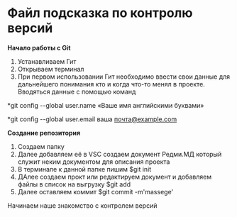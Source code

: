 # Файл подсказка по контролю версий

**Начало работы с Git**
 
 1. Устанавливаем Гит
 2. Открываем терминал
 3. При первом использовании Гит необходимо ввести свои данные для дальнейшего понимания кто и когда что-то менял в проекте. Вводяться данные с помощью команд 

 *git config --global user.name «Ваше имя английскими буквами» 

 *git config --global user.email ваша почта@example.com

**Создание репозитория**

1. Создаем папку
2. Далее добавляем её в VSC создаем документ Редми.МД который служит неким документом для описания проекта
3. В терминале к данной папке пишим $git init
4. ДАлее создаем прокт или редактируем документ и добавляем файлы в список на выгрузку $git add
5. Далее оставляем коммит $git commit -m'massege'

Начинаем наше знакомство с контролем версий